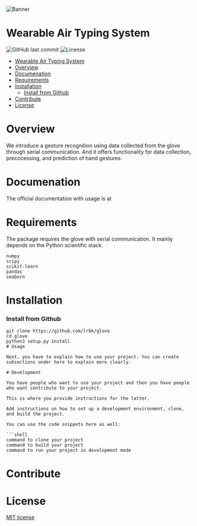 ![Banner](./header.png)

# Wearable Air Typing System

![GitHub last commit](https://img.shields.io/github/last-commit/navendu-pottekkat/awesome-readme)
![License](https://img.shields.io/github/license/navendu-pottekkat/awesome-readme)


- [Wearable Air Typing System](#wearable-air-typing-system)
- [Overview](#overview)
- [Documenation](#documenation)
- [Requirements](#requirements)
- [Installation](#installation)
    - [Install from Github](#install-from-github)
- [Contribute](#contribute)
- [License](#license)

# Overview
We introduce a gesture recognition using data collected from the glove through serial communication. And it offers functionality for data collection, precocessing, and prediction of hand gestures. 

# Documenation
The official documentation with usage is at 

# Requirements
The package requires the glove with serial communication.
It mainly depends on the Python scientific stack.
```
numpy
scipy
scikit-learn
pandas
seaborn
```
# Installation

### Install from Github
```
git clone https://github.com/lrbk/glove
cd glove
python3 setup.py install
# Usage

Next, you have to explain how to use your project. You can create subsections under here to explain more clearly.

# Development

You have people who want to use your project and then you have people who want contribute to your project.

This is where you provide instructions for the latter.

Add instructions on how to set up a development environment, clone, and build the project.

You can use the code snippets here as well:

```shell
command to clone your project
command to build your project
command to run your project in development mode
```


# Contribute

# License

[MIT license](./LICENSE)
